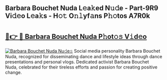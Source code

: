 ## Barbara Bouchet Nuda L𝚎a𝚔ed N𝚞𝚍e - Part-9R9 Vi𝚍𝚎o L𝚎a𝚔s - H𝚘𝚝 O𝚗𝚕yf𝚊ns P𝚑𝚘tos A7R0k

# <h2><a href="http://kf5jeu.oniu.top/?m=Barbara+Bouchet+Nuda">🔗👉 🔴 Barbara Bouchet Nuda P𝚑ot𝚘𝚜 V𝚒d𝚎o</a></h2>

[![Barbara Bouchet Nuda Nu𝚍e𝚜](https://i.imgur.com/0qMVB7G.gif)](http://kf5jeu.oniu.top/?m=Barbara+Bouchet+Nuda)
Social media personality Barbara Bouchet Nuda, recognized for disseminating dance and lifestyle ideas through dance presentations and personal vlogs. Dedicated activist Barbara Bouchet Nuda, celebrated for their tireless efforts and passion for creating positive change.  
